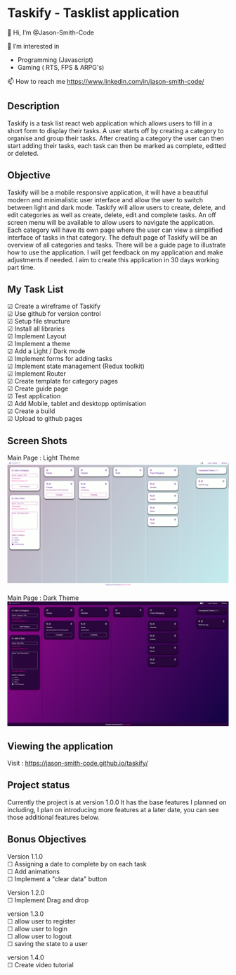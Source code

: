 # Taskify - Tasklist application

👋 Hi, I’m @Jason-Smith-Code

👀 I’m interested in

-   Programming (Javascript)
-   Gaming ( RTS, FPS & ARPG's)

📫 How to reach me
https://www.linkedin.com/in/jason-smith-code/

## Description

Taskify is a task list react web application which allows users to fill in a short form to display their tasks.
A user starts off by creating a category to organise and group their tasks.
After creating a category the user can then start adding their tasks, each task can then be marked as complete, editted or deleted.

## Objective

Taskify will be a mobile responsive application, it will have a beautiful modern and minimalistic user interface and allow the user to switch between light and dark mode.
Taskify will allow users to create, delete, and edit categories as well as create, delete, edit and complete tasks.
An off screen menu will be available to allow users to navigate the application.
Each category will have its own page where the user can view a simplified interface of tasks in that category.
The default page of Taskify will be an overview of all categories and tasks.
There will be a guide page to illustrate how to use the application.
I will get feedback on my application and make adjustments if needed.
I aim to create this application in 30 days working part time.

## My Task List

☑ Create a wireframe of Taskify
<br>
☑ Use github for version control
<br>
☑ Setup file structure
<br>
☑ Install all libraries
<br>
☑ Implement Layout
<br>
☑ Implement a theme
<br>
☑ Add a Light / Dark mode
<br>
☑ Implement forms for adding tasks
<br>
☑ Implement state management (Redux toolkit)
<br>
☑ Implement Router
<br>
☑ Create template for category pages
<br>
☑ Create guide page
<br>
☑ Test application
<br>
☑ Add Mobile, tablet and desktopp optimisation
<br>
☑ Create a build
<br>
☑ Upload to github pages

## Screen Shots

Main Page : Light Theme
![A test image](src/assets/images/main-light.jpg)

Main Page : Dark Theme
![A test image](src/assets/images/main-dark.jpg)

## Viewing the application

Visit : https://jason-smith-code.github.io/taskify/

## Project status

Currently the project is at version 1.0.0
It has the base features I planned on including, I plan on introducing more features at a later date, you can see those additional features below.

## Bonus Objectives

Version 1.1.0
<br>
☐ Assigning a date to complete by on each task
<br>
☐ Add animations
<br>
☐ Implement a "clear data" button
<br>

Version 1.2.0
<br>
☐ Implement Drag and drop
<br>

version 1.3.0
<br>
☐ allow user to register
<br>
☐ allow user to login
<br>
☐ allow user to logout
<br>
☐ saving the state to a user
<br>

version 1.4.0
<br>
☐ Create video tutorial
